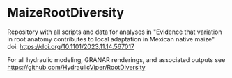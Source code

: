 # MaizeRootDiversity
Repository with all scripts and data for analyses in "Evidence that variation in root anatomy contributes to local adaptation in Mexican native maize" doi: https://doi.org/10.1101/2023.11.14.567017

For all hydraulic modeling, GRANAR renderings, and associated outputs see https://github.com/HydraulicViper/RootDiversity 

